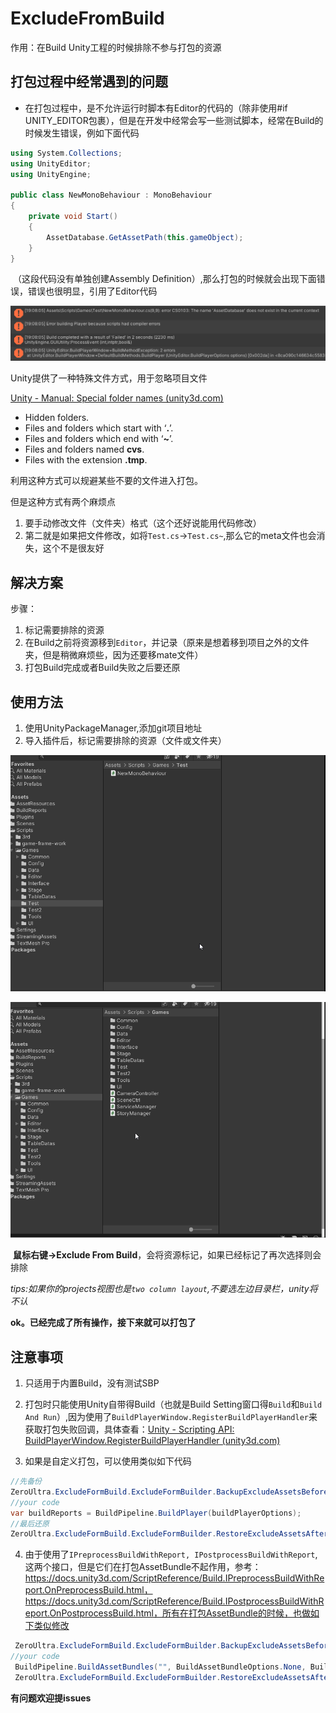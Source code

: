 # ExcludeFromBuild
作用：在Build Unity工程的时候排除不参与打包的资源

## 打包过程中经常遇到的问题

* 在打包过程中，是不允许运行时脚本有Editor的代码的（除非使用#if UNITY_EDITOR包裹），但是在开发中经常会写一些测试脚本，经常在Build的时候发生错误，例如下面代码

```c#
using System.Collections;
using UnityEditor;
using UnityEngine;

public class NewMonoBehaviour : MonoBehaviour
{
    private void Start()
    {
        AssetDatabase.GetAssetPath(this.gameObject);
    }
}
```

​		（这段代码没有单独创建Assembly Definition）,那么打包的时候就会出现下面错误，错误也很明显，引用了Editor代码

![image-20231231190825083](https://raw.githubusercontent.com/ZeroUltra/MediaLibrary/main/Imgs/202312311908857.png)

Unity提供了一种特殊文件方式，用于忽略项目文件

[Unity - Manual: Special folder names (unity3d.com)](https://docs.unity3d.com/Manual/SpecialFolders.html)

- Hidden folders.
- Files and folders which start with ‘**.**’.
- Files and folders which end with ‘**~**’.
- Files and folders named **cvs**.
- Files with the extension **.tmp**.

利用这种方式可以规避某些不要的文件进入打包。

但是这种方式有两个麻烦点

1. 要手动修改文件（文件夹）格式（这个还好说能用代码修改）
2. 第二就是如果把文件修改，如将`Test.cs`->`Test.cs~`,那么它的meta文件也会消失，这个不是很友好

## 解决方案

步骤：

1. 标记需要排除的资源
2. 在Build之前将资源移到`Editor`，并记录（原来是想着移到项目之外的文件夹，但是稍微麻烦些，因为还要移mate文件）
3. 打包Build完成或者Build失败之后要还原

## 使用方法

1. 使用UnityPackageManager,添加git项目地址
2. 导入插件后，标记需要排除的资源（文件或文件夹）

![111](https://raw.githubusercontent.com/ZeroUltra/MediaLibrary/main/Imgs/202312311932079.gif)

![222](https://raw.githubusercontent.com/ZeroUltra/MediaLibrary/main/Imgs/202312311938476.gif)

​	**鼠标右键->Exclude From Build**，会将资源标记，如果已经标记了再次选择则会排除

​	*tips:如果你的projects视图也是`two column layout`,不要选左边目录栏，unity将不认*

**ok。已经完成了所有操作，接下来就可以打包了**

## 注意事项

1. 只适用于内置Build，没有测试SBP
2. 打包时只能使用Unity自带得Build（也就是Build Setting窗口得`Build`和`Build And Run`）,因为使用了`BuildPlayerWindow.RegisterBuildPlayerHandler`来获取打包失败回调，具体查看：[Unity - Scripting API: BuildPlayerWindow.RegisterBuildPlayerHandler (unity3d.com)](https://docs.unity3d.com/ScriptReference/BuildPlayerWindow.RegisterBuildPlayerHandler.html)

3. 如果是自定义打包，可以使用类似如下代码

```c#
//先备份
ZeroUltra.ExcludeFormBuild.ExcludeFormBuilder.BackupExcludeAssetsBeforeBuild();
//your code
var buildReports = BuildPipeline.BuildPlayer(buildPlayerOptions);
//最后还原
ZeroUltra.ExcludeFormBuild.ExcludeFormBuilder.RestoreExcludeAssetsAfterBuild();
```

4. 由于使用了`IPreprocessBuildWithReport, IPostprocessBuildWithReport`,这两个接口，但是它们在打包AssetBundle不起作用，参考：https://docs.unity3d.com/ScriptReference/Build.IPreprocessBuildWithReport.OnPreprocessBuild.html，https://docs.unity3d.com/ScriptReference/Build.IPostprocessBuildWithReport.OnPostprocessBuild.html，所有在打包AssetBundle的时候，也做如下类似修改

```c#
 ZeroUltra.ExcludeFormBuild.ExcludeFormBuilder.BackupExcludeAssetsBeforeBuild();
//your code
 BuildPipeline.BuildAssetBundles("", BuildAssetBundleOptions.None, BuildTarget.Android);
 ZeroUltra.ExcludeFormBuild.ExcludeFormBuilder.RestoreExcludeAssetsAfterBuild();
```



**有问题欢迎提issues**
